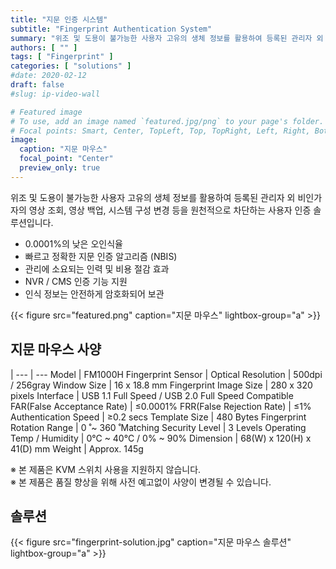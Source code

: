 ```yaml
---
title: "지문 인증 시스템"
subtitle: "Fingerprint Authentication System"
summary: "위조 및 도용이 불가능한 사용자 고유의 생체 정보를 활용하여 등록된 관리자 외 비인가자의 영상 조회, 영상 백업, 시스템 구성 변경 등을 원천적으로 차단하는 사용자 인증 솔루션입니다."
authors: [ "" ]
tags: [ "Fingerprint" ]
categories: [ "solutions" ]
#date: 2020-02-12
draft: false
#slug: ip-video-wall

# Featured image
# To use, add an image named `featured.jpg/png` to your page's folder.
# Focal points: Smart, Center, TopLeft, Top, TopRight, Left, Right, BottomLeft, Bottom, BottomRight.
image:
  caption: "지문 마우스"
  focal_point: "Center"
  preview_only: true
---
```


위조 및 도용이 불가능한 사용자 고유의 생체 정보를 활용하여 등록된 관리자 외 비인가자의 영상 조회, 영상 백업, 시스템 구성 변경 등을 원천적으로 차단하는 사용자 인증 솔루션입니다.

<div class="container">
<div class="row align-items-center">
<div class="px-0 col-12 col-sm-8">

- 0.0001%의 낮은 오인식율
- 빠르고 정확한 지문 인증 알고리즘 (NBIS)
- 관리에 소요되는 인력 및 비용 절감 효과
- NVR / CMS 인증 기능 지원
- 인식 정보는 안전하게 암호화되어 보관

</div>
<div class="px-0 col-12 col-sm-4">

{{< figure src="featured.png" caption="지문 마우스" lightbox-group="a" >}}

</div>
</div>
</div>

## 지문 마우스 사양

|
--- | ---
Model | FM1000H
Fingerprint Sensor | Optical
Resolution | 500dpi / 256gray
Window Size | 16 x 18.8 mm
Fingerprint Image Size | 280 x 320 pixels
Interface | USB 1.1 Full Speed / USB 2.0 Full Speed Compatible
FAR(False Acceptance Rate) |  ≤0.0001%
FRR(False Rejection Rate) | ≤1%
Authentication Speed | ≥0.2 secs
Template Size | 480 Bytes
Fingerprint Rotation Range | 0 ̊ ~ 360 ̊
Matching Security Level | 3 Levels
Operating Temp / Humidity | 0°C ~ 40°C / 0% ~ 90%
Dimension | 68(W) x 120(H) x 41(D) mm
Weight | Approx. 145g

※ 본 제품은 KVM 스위치 사용을 지원하지 않습니다.<br>
※ 본 제품은 품질 향상을 위해 사전 예고없이 사양이 변경될 수 있습니다.

## 솔루션

{{< figure src="fingerprint-solution.jpg" caption="지문 마우스 솔루션" lightbox-group="a" >}}
